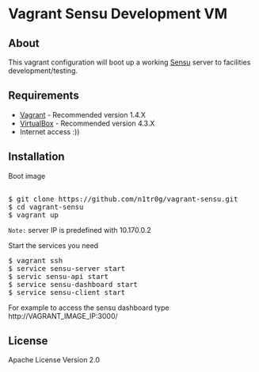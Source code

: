 # Vagrant Sensu Development VM

## About

This vagrant configuration will boot up a working [Sensu](https://github.com/sensu/sensu) server to facilities development/testing.

## Requirements

  * [Vagrant](http://www.vagrantup.com/) - Recommended version 1.4.X
  * [VirtualBox](https://www.virtualbox.org/) - Recommended version 4.3.X
  * Internet access :))

## Installation

Boot image
<pre> 
$ git clone https://github.com/n1tr0g/vagrant-sensu.git
$ cd vagrant-sensu
$ vagrant up
</pre>

`Note:` server IP is predefined with 10.170.0.2

Start the services you need

<pre>
$ vagrant ssh
$ service sensu-server start
$ servic sensu-api start
$ service sensu-dashboard start
$ service sensu-client start
</pre>

For example to access the sensu dashboard type http://VAGRANT_IMAGE_IP:3000/

## License

Apache License Version 2.0
